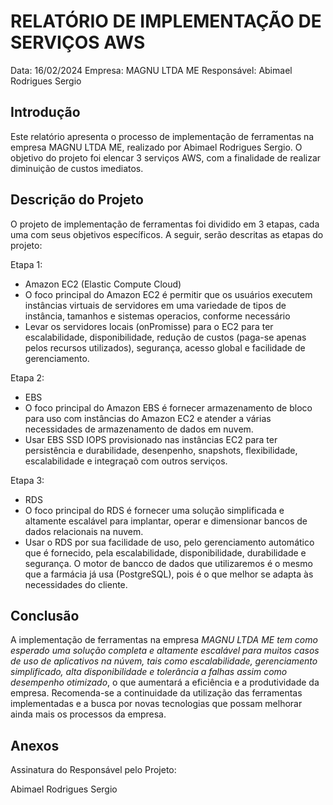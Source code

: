 # RELATÓRIO DE IMPLEMENTAÇÃO DE SERVIÇOS AWS

Data: 16/02/2024
Empresa: MAGNU LTDA ME 
Responsável: Abimael Rodrigues Sergio

## Introdução
Este relatório apresenta o processo de implementação de ferramentas na empresa MAGNU LTDA ME, realizado por Abimael Rodrigues Sergio. O objetivo do projeto foi elencar 3 serviços AWS, com a finalidade de realizar diminuição de custos imediatos.

## Descrição do Projeto
O projeto de implementação de ferramentas foi dividido em 3 etapas, cada uma com seus objetivos específicos. A seguir, serão descritas as etapas do projeto:

Etapa 1: 
- Amazon EC2 (Elastic Compute Cloud)
- O foco principal do Amazon EC2 é permitir que os usuários executem instâncias virtuais de servidores em uma variedade de tipos de instância, tamanhos e sistemas operacios, conforme necessário
- Levar os servidores locais (onPromisse) para o EC2 para ter escalabilidade, disponibilidade, redução de custos (paga-se apenas pelos recursos utilizados), segurança, acesso global e facilidade de gerenciamento.

Etapa 2: 
- EBS
- O foco principal do Amazon EBS é fornecer armazenamento de bloco para uso com instâncias do Amazon EC2 e atender a várias necessidades de armazenamento de dados em nuvem.
- Usar EBS SSD IOPS provisionado nas instâncias EC2 para ter persistência e durabilidade, desenpenho, snapshots, flexibilidade, escalabilidade e integraçaõ com outros serviços.

Etapa 3: 
- RDS
- O foco principal do RDS é fornecer uma solução simplificada e altamente escalável para implantar, operar e dimensionar bancos de dados relacionais na nuvem.
- Usar o RDS por sua facilidade de uso, pelo gerenciamento automático que é fornecido, pela escalabilidade, disponibilidade, durabilidade e segurança. O motor de bancco de dados que utilizaremos é o mesmo que a farmácia já usa (PostgreSQL), pois é o que melhor se adapta às necessidades do cliente.



## Conclusão
A implementação de ferramentas na empresa *MAGNU LTDA ME tem como esperado uma solução completa e altamente escalável para muitos casos de uso de aplicativos na núvem, tais como escalabilidade, gerenciamento simplificado, alta disponibilidade e  tolerância a falhas assim como desempenho otimizado*, o que aumentará a eficiência e a produtividade da empresa. Recomenda-se a continuidade da utilização das ferramentas implementadas e a busca por novas tecnologias que possam melhorar ainda mais os processos da empresa.

## Anexos

Assinatura do Responsável pelo Projeto:

Abimael Rodrigues Sergio